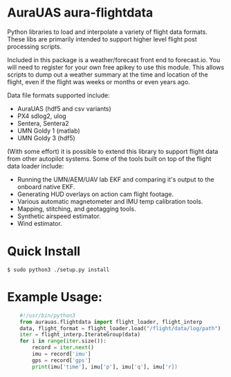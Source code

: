 # AuraUAS aura-flightdata

Python libraries to load and interpolate a variety of flight data
formats.  These libs are primarily intended to support higher level
flight post processing scripts.

Included in this package is a weather/forecast front end to
forecast.io.  You will need to register for your own free apikey to
use this module.  This allows scripts to dump out a weather summary at
the time and location of the flight, even if the flight was weeks or
months or even years ago.

Data file formats supported include:
* AuraUAS (hdf5 and csv variants)
* PX4 sdlog2, ulog
* Sentera, Sentera2
* UMN Goldy 1 (matlab)
* UMN Goldy 3 (hdf5)

(With some effort) it is possible to extend this library to support
flight data from other autopilot systems.  Some of the tools built on
top of the flight data loader include:

* Running the UMN/AEM/UAV lab EKF and comparing it's output to the
  onboard native EKF.
* Generating HUD overlays on action cam flight footage.
* Various automatic magnetometer and IMU temp calibration tools.
* Mapping, stitching, and geotagging tools.
* Synthetic airspeed estimator.
* Wind estimator.

# Quick Install

    $ sudo python3 ./setup.py install

# Example Usage:

```python
    #!/usr/bin/python3
    from aurauas.flightdata import flight_loader, flight_interp
    data, flight_format = flight_loader.load("/flight/data/log/path")
    iter = flight_interp.IterateGroup(data)
    for i in range(iter.size()):
        record = iter.next()
        imu = record['imu']
        gps = record['gps']
        print(imu['time'], imu['p'], imu['q'], imu['r])
```